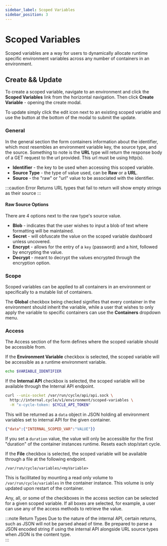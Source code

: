 ```yaml
---
sidebar_label: Scoped Variables
sidebar_position: 3
---
```


# Scoped Variables

Scoped variables are a way for users to dynamically allocate runtime specific environment variables across any number of containers in an environment.

## Create && Update

To create a scoped variable, navigate to an environment and click the **Scoped Variables** link from the horizontal navigation. Then click **Create Variable** - opening the create modal.

To update simply click the edit icon next to an existing scoped variable and use the button at the bottom of the modal to submit the update.

### General

In the general section the form containers information about the identifier, which most resembles an environment variable key, the source type, and the source. Something to note is the **URL** type will return the response body of a GET request to the url provided. This url must be using http(s).

- **Identifier** - the key to be used when accessing this scoped variable.
- **Source Type** - the type of value used, can be **Raw** or a **URL**.
- **Source** - the "raw" or "url" value to be associated with the identifier.

:::caution Error Returns
URL types that fail to return will show empty strings as their source
:::

#### Raw Source Options

There are 4 options next to the raw type's source value.

- **Blob** - indicates that the user wishes to input a blob of text where formatting will be maintained.
- **Secret** - will obfuscate the value on the scoped variable dashboard unless uncovered.
- **Encrypt** - allows for the entry of a `key` (password) and a hint, followed by encrypting the value.
- **Decrypt** - meant to decrypt the values encrypted through the encryption option.

### Scope

Scoped variables can be applied to all containers in an environment or specifically to a mutable list of containers.

The **Global** checkbox being checked signifies that every container in the environment should inherit the variable, while a user that wishes to only apply the variable to specific containers can use the **Containers** dropdown menu.

### Access

The Access section of the form defines where the scoped variable should be accessible from.

If the **Environment Variable** checkbox is selected, the scoped variable will be accessible as a runtime environment variable.

```bash
echo $VARIABLE_IDENTIFIER
```

If the **Internal API** checkbox is selected, the scoped variable will be available through the Internal API endpoint.

```bash
curl --unix-socket /var/run/cycle/api/api.sock \
  http://internal.cycle/v1/environment/scoped-variables \
  -H "x-cycle-token: $CYCLE_API_TOKEN"
```

This will be returned as a `data` object in JSON holding all environment variables set to internal API for the given container.

```JSON
{"data":{"INTERNAL_SCOPED_VAR":"VALUE"}}
```

If you set a `duration` value, the value will only be accessible for the first "duration" of the container instances runtime. Resets each stop/start cycle.

If the **File** checkbox is selected, the scoped variable will be available through a file at the following endpoint.

`/var/run/cycle/variables/<myVariable>`

This is facilitated by mounting a read only volume to `/var/run/cycle/variables` in the container instance. This volume is only updated upon restart of the container.

Any, all, or some of the checkboxes in the access section can be selected for a given scoped variable. If all boxes are selected, for example, a user can use any of the access methods to retrieve the value.

:::note Return Types
Due to the nature of the internal API, certain returns, such as JSON will not be parsed ahead of time. Be prepared to parse a JSON encoded string if using the internal API alongside URL source types when JSON is the content type.  
:::
